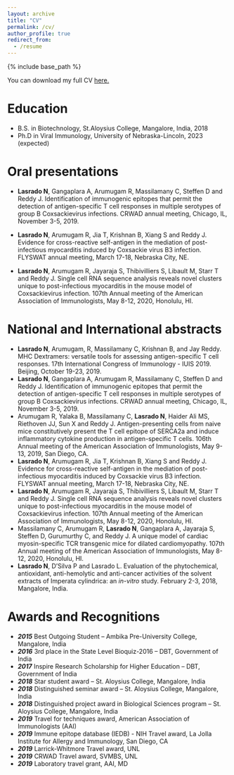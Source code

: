 ```yaml
---
layout: archive
title: "CV"
permalink: /cv/
author_profile: true
redirect_from:
  - /resume
---
```


{% include base_path %}

You can download my full CV <a href="/files/Lasrado_CV.pdf" download> here.</a>

Education
======
* B.S. in Biotechnology, St.Aloysius College, Mangalore, India, 2018
* Ph.D in Viral Immunology, University of Nebraska-Lincoln, 2023 (expected)
  
Oral presentations
======
* **Lasrado N**, Gangaplara A, Arumugam R, Massilamany C, Steffen D and Reddy J. Identification of immunogenic epitopes that permit the detection of antigen-specific T cell  responses in multiple serotypes of group B Coxsackievirus infections. CRWAD annual meeting, Chicago, IL, November 3-5, 2019. 

* **Lasrado N**, Arumugam R, Jia T, Krishnan B, Xiang S and Reddy J. Evidence for cross-reactive self-antigen in the mediation of post-infectious myocarditis induced by Coxsackie virus B3 infection. FLYSWAT annual meeting, March 17-18, Nebraska City, NE.
  
* **Lasrado N**, Arumugam R, Jayaraja S, Thibivilliers S, Libault M, Starr T and Reddy J.  Single cell RNA sequence analysis reveals novel clusters unique to post-infectious myocarditis in the mouse model of Coxsackievirus infection. 107th Annual meeting of the American Association of Immunologists, May 8-12, 2020, Honolulu, HI.

National and International abstracts
======
* **Lasrado N**, Arumugam, R, Massilamany C, Krishnan B, and Jay Reddy. MHC Dextramers: versatile tools for assessing antigen-specific T cell responses. 17th International Congress of Immunology - IUIS 2019. Beijing, October 19-23, 2019.
* **Lasrado N**, Gangaplara A, Arumugam R, Massilamany C, Steffen D and Reddy J. Identification of immunogenic epitopes that permit the detection of antigen-specific T cell responses in multiple serotypes of group B Coxsackievirus infections. CRWAD annual meeting, Chicago, IL, November 3-5, 2019. 
* Arumugam R, Yalaka B, Massilamany C, **Lasrado N**, Haider Ali MS, Riethoven JJ, Sun X and Reddy J. Antigen-presenting cells from naive mice constitutively present the T cell epitope of SERCA2a and induce inflammatory cytokine production in antigen-specific T cells. 106th Annual meeting of the American Association of Immunologists, May 9-13, 2019, San Diego, CA.
* **Lasrado N**, Arumugam R, Jia T, Krishnan B, Xiang S and Reddy J. Evidence for cross-reactive self-antigen in the mediation of post-infectious myocarditis induced by Coxsackie virus B3 infection. FLYSWAT annual meeting, March 17-18, Nebraska City, NE.
* **Lasrado N**, Arumugam R, Jayaraja S, Thibivilliers S, Libault M, Starr T and Reddy J.  Single cell RNA sequence analysis reveals novel clusters unique to post-infectious myocarditis in the mouse model of Coxsackievirus infection. 107th Annual meeting of the American Association of Immunologists, May 8-12, 2020, Honolulu, HI.
* Massilamany C, Arumugam R, **Lasrado N**, Gangaplara A, Jayaraja S, Steffen D,  Gurumurthy C, and Reddy J. A unique model of cardiac myosin-specific TCR transgenic mice for dilated cardiomyopathy. 107th Annual meeting of the American Association of Immunologists, May 8-12, 2020, Honolulu, HI.
* **Lasrado N**, D’Silva P and Lasrado L. Evaluation of the phytochemical, antioxidant, anti-hemolytic and anti-cancer activities of the solvent extracts of Imperata cylindrica: an *in-vitro* study. February 2-3, 2018, Mangalore, India. 

Awards and Recognitions
======
* ***2015***    Best Outgoing Student – Ambika Pre-University College, Mangalore, India
* ***2016***	  3rd place in the State Level Bioquiz-2016 – DBT, Government of India
* ***2017***	  Inspire Research Scholarship for Higher Education – DBT, Government of India
* ***2018***	  Star student award – St. Aloysius College, Mangalore, India 
* ***2018***	  Distinguished seminar award – St. Aloysius College, Mangalore, India 
* ***2018***	  Distinguished project award in Biological Sciences program – St. Aloysius College, Mangalore, India
* ***2019***	  Travel for techniques award, American Association of Immunologists (AAI) 
* ***2019***    Immune epitope database (IEDB) - NIH Travel award, La Jolla Institute for Allergy and Immunology, San Diego, CA
* ***2019***	  Larrick-Whitmore Travel award, UNL
* ***2019***    CRWAD Travel award, SVMBS, UNL
* ***2019***	  Laboratory travel grant, AAI, MD 
